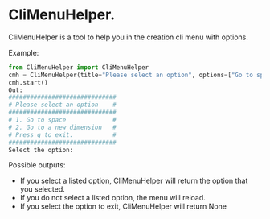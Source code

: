 CliMenuHelper.
==============

CliMenuHelper is a tool to help you in the creation cli menu with options.

Example:
```python
from CliMenuHelper import CliMenuHelper
cmh = CliMenuHelper(title="Please select an option", options=["Go to space", "Go to a new dimension"])
cmh.start()
Out:
##############################
# Please select an option    #
##############################
# 1. Go to space             #
# 2. Go to a new dimension   #
# Press q to exit.           #
##############################
Select the option:
```
Possible outputs:

 - If you select a listed option, CliMenuHelper will return the option that you selected.
 - If you do not select a listed option, the menu will reload.
 - If you select the option to exit, CliMenuHelper will return None

